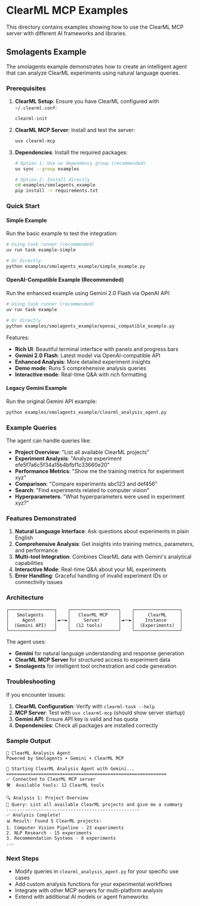 # ClearML MCP Examples

This directory contains examples showing how to use the ClearML MCP server with different AI frameworks and libraries.

## Smolagents Example

The smolagents example demonstrates how to create an intelligent agent that can analyze ClearML experiments using natural language queries.

### Prerequisites

1. **ClearML Setup**: Ensure you have ClearML configured with `~/.clearml.conf`:
   ```bash
   clearml-init
   ```

2. **ClearML MCP Server**: Install and test the server:
   ```bash
   uvx clearml-mcp
   ```

3. **Dependencies**: Install the required packages:
   ```bash
   # Option 1: Use uv dependency group (recommended)
   uv sync --group examples
   
   # Option 2: Install directly
   cd examples/smolagents_example
   pip install -r requirements.txt
   ```

### Quick Start

#### Simple Example
Run the basic example to test the integration:

```bash
# Using task runner (recommended)
uv run task example-simple

# Or directly
python examples/smolagents_example/simple_example.py
```

#### OpenAI-Compatible Example (Recommended)
Run the enhanced example using Gemini 2.0 Flash via OpenAI API:

```bash
# Using task runner (recommended)
uv run task example

# Or directly  
python examples/smolagents_example/openai_compatible_example.py
```

Features:
- **Rich UI**: Beautiful terminal interface with panels and progress bars
- **Gemini 2.0 Flash**: Latest model via OpenAI-compatible API
- **Enhanced Analysis**: More detailed experiment insights
- **Demo mode**: Runs 5 comprehensive analysis queries
- **Interactive mode**: Real-time Q&A with rich formatting

#### Legacy Gemini Example
Run the original Gemini API example:

```bash
python examples/smolagents_example/clearml_analysis_agent.py
```

### Example Queries

The agent can handle queries like:

- **Project Overview**: "List all available ClearML projects"
- **Experiment Analysis**: "Analyze experiment efe5f7a6c5f34a15b4bfbf1c33660e20"  
- **Performance Metrics**: "Show me the training metrics for experiment xyz"
- **Comparison**: "Compare experiments abc123 and def456"
- **Search**: "Find experiments related to computer vision"
- **Hyperparameters**: "What hyperparameters were used in experiment xyz?"

### Features Demonstrated

1. **Natural Language Interface**: Ask questions about experiments in plain English
2. **Comprehensive Analysis**: Get insights into training metrics, parameters, and performance
3. **Multi-tool Integration**: Combines ClearML data with Gemini's analytical capabilities
4. **Interactive Mode**: Real-time Q&A about your ML experiments
5. **Error Handling**: Graceful handling of invalid experiment IDs or connectivity issues

### Architecture

```
┌─────────────────┐    ┌──────────────────┐    ┌─────────────────┐
│   Smolagents    │    │   ClearML MCP    │    │     ClearML     │
│     Agent       │◄──►│     Server       │◄──►│    Instance     │
│  (Gemini API)   │    │  (12 tools)      │    │  (Experiments)  │
└─────────────────┘    └──────────────────┘    └─────────────────┘
```

The agent uses:
- **Gemini** for natural language understanding and response generation
- **ClearML MCP Server** for structured access to experiment data
- **Smolagents** for intelligent tool orchestration and code generation

### Troubleshooting

If you encounter issues:

1. **ClearML Configuration**: Verify with `clearml-task --help`
2. **MCP Server**: Test with `uvx clearml-mcp` (should show server startup)
3. **Gemini API**: Ensure API key is valid and has quota
4. **Dependencies**: Check all packages are installed correctly

### Sample Output

```
🔬 ClearML Analysis Agent
Powered by Smolagents + Gemini + ClearML MCP

🚀 Starting ClearML Analysis Agent with Gemini...
============================================================
✅ Connected to ClearML MCP server
🛠️  Available tools: 12 ClearML tools

🔍 Analysis 1: Project Overview
📝 Query: List all available ClearML projects and give me a summary
--------------------------------------------------
✅ Analysis Complete!
📊 Result: Found 5 ClearML projects:
1. Computer Vision Pipeline - 23 experiments
2. NLP Research - 15 experiments  
3. Recommendation Systems - 8 experiments
...
```

### Next Steps

- Modify queries in `clearml_analysis_agent.py` for your specific use cases
- Add custom analysis functions for your experimental workflows
- Integrate with other MCP servers for multi-platform analysis
- Extend with additional AI models or agent frameworks